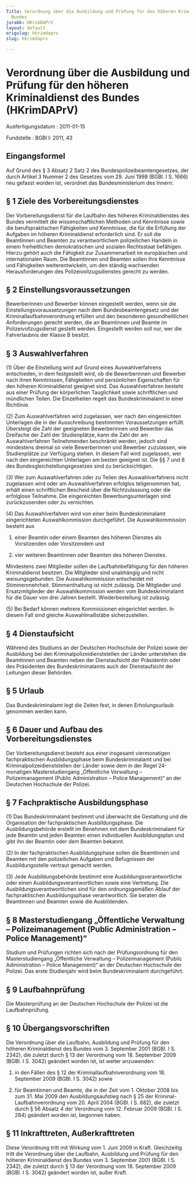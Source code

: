 ```yaml
---
Title: Verordnung über die Ausbildung und Prüfung für den höheren Kriminaldienst des
  Bundes
jurabk: HKrimDAPrV
layout: default
origslug: hkrimdaprv
slug: hkrimdaprv

---
```


# Verordnung über die Ausbildung und Prüfung für den höheren Kriminaldienst des Bundes (HKrimDAPrV)

Ausfertigungsdatum
:   2011-01-15

Fundstelle
:   BGBl I: 2011, 43


## Eingangsformel

Auf Grund des § 3 Absatz 2 Satz 2 des Bundespolizeibeamtengesetzes,
der durch Artikel 3 Nummer 2 des Gesetzes vom 29. Juni 1998 (BGBl. I
S. 1666) neu gefasst worden ist, verordnet das Bundesministerium des
Innern:


## § 1 Ziele des Vorbereitungsdienstes

Der Vorbereitungsdienst für die Laufbahn des höheren Kriminaldienstes
des Bundes vermittelt die wissenschaftlichen Methoden und Kenntnisse
sowie die berufspraktischen Fähigkeiten und Kenntnisse, die für die
Erfüllung der Aufgaben im höheren Kriminaldienst erforderlich sind. Er
soll die Beamtinnen und Beamten zu verantwortlichem polizeilichen
Handeln in einem freiheitlichen demokratischen und sozialen
Rechtsstaat befähigen. Hierzu gehört auch die Fähigkeit zur
Zusammenarbeit im europäischen und internationalen Raum. Die
Beamtinnen und Beamten sollen ihre Kenntnisse und Fähigkeiten
weiterentwickeln, um den ständig wachsenden Herausforderungen des
Polizeivollzugsdienstes gerecht zu werden.


## § 2 Einstellungsvoraussetzungen

Bewerberinnen und Bewerber können eingestellt werden, wenn sie die
Einstellungsvoraussetzungen nach dem Bundesbeamtengesetz und der
Kriminallaufbahnverordnung erfüllen und den besonderen
gesundheitlichen Anforderungen gerecht werden, die an Beamtinnen und
Beamte im Polizeivollzugsdienst gestellt werden. Eingestellt werden
soll nur, wer die Fahrerlaubnis der Klasse B besitzt.


## § 3 Auswahlverfahren

(1) Über die Einstellung wird auf Grund eines Auswahlverfahrens
entschieden, in dem festgestellt wird, ob die Bewerberinnen und
Bewerber nach ihren Kenntnissen, Fähigkeiten und persönlichen
Eigenschaften für den höheren Kriminaldienst geeignet sind. Das
Auswahlverfahren besteht aus einer Prüfung der körperlichen
Tauglichkeit sowie schriftlichen und mündlichen Teilen. Die
Einzelheiten regelt das Bundeskriminalamt in einer Richtlinie.

(2) Zum Auswahlverfahren wird zugelassen, wer nach den eingereichten
Unterlagen die in der Ausschreibung bestimmten Voraussetzungen
erfüllt. Übersteigt die Zahl der geeigneten Bewerberinnen und Bewerber
das Dreifache der Zahl der Studienplätze, kann die Zahl der am
Auswahlverfahren Teilnehmenden beschränkt werden, jedoch sind
mindestens dreimal so viele Bewerberinnen und Bewerber zuzulassen, wie
Studienplätze zur Verfügung stehen. In diesem Fall wird zugelassen,
wer nach den eingereichten Unterlagen am besten geeignet ist. Die §§ 7
und 8 des Bundesgleichstellungsgesetzes sind zu berücksichtigen.

(3) Wer zum Auswahlverfahren oder zu Teilen des Auswahlverfahrens
nicht zugelassen wird oder am Auswahlverfahren erfolglos teilgenommen
hat, erhält einen schriftlichen Bescheid über die Nichtzulassung oder
die erfolglose Teilnahme. Die eingereichten Bewerbungsunterlagen sind
zurückzusenden oder zu vernichten.

(4) Das Auswahlverfahren wird von einer beim Bundeskriminalamt
eingerichteten Auswahlkommission durchgeführt. Die Auswahlkommission
besteht aus

1.  einer Beamtin oder einem Beamten des höheren Dienstes als Vorsitzenden
    oder Vorsitzendem und


2.  vier weiteren Beamtinnen oder Beamten des höheren Dienstes.



Mindestens zwei Mitglieder sollen die Laufbahnbefähigung für den
höheren Kriminaldienst besitzen. Die Mitglieder sind unabhängig und
nicht weisungsgebunden. Die Auswahlkommission entscheidet mit
Stimmenmehrheit. Stimmenthaltung ist nicht zulässig. Die Mitglieder
und Ersatzmitglieder der Auswahlkommission werden vom
Bundeskriminalamt für die Dauer von drei Jahren bestellt.
Wiederbestellung ist zulässig.

(5) Bei Bedarf können mehrere Kommissionen eingerichtet werden. In
diesem Fall sind gleiche Auswahlmaßstäbe sicherzustellen.


## § 4 Dienstaufsicht

Während des Studiums an der Deutschen Hochschule der Polizei sowie der
Ausbildung bei den Kriminalpolizeidienststellen der Länder unterstehen
die Beamtinnen und Beamten neben der Dienstaufsicht der Präsidentin
oder des Präsidenten des Bundeskriminalamts auch der Dienstaufsicht
der Leitungen dieser Behörden.


## § 5 Urlaub

Das Bundeskriminalamt legt die Zeiten fest, in denen Erholungsurlaub
genommen werden kann.


## § 6 Dauer und Aufbau des Vorbereitungsdienstes

Der Vorbereitungsdienst besteht aus einer insgesamt viermonatigen
fachpraktischen Ausbildungsphase beim Bundeskriminalamt und bei
Kriminalpolizeidienststellen der Länder sowie dem in der Regel
24-monatigen Masterstudiengang „Öffentliche Verwaltung –
Polizeimanagement (Public Administration – Police Management)“ an der
Deutschen Hochschule der Polizei.


## § 7 Fachpraktische Ausbildungsphase

(1) Das Bundeskriminalamt bestimmt und überwacht die Gestaltung und
die Organisation der fachpraktischen Ausbildungsphase. Die
Ausbildungsbehörde erstellt im Benehmen mit dem Bundeskriminalamt für
jede Beamtin und jeden Beamten einen individuellen Ausbildungsplan und
gibt ihn der Beamtin oder dem Beamten bekannt.

(2) In der fachpraktischen Ausbildungsphase sollen die Beamtinnen und
Beamten mit den polizeilichen Aufgaben und Befugnissen der
Ausbildungsstelle vertraut gemacht werden.

(3) Jede Ausbildungsbehörde bestimmt eine Ausbildungsverantwortliche
oder einen Ausbildungsverantwortlichen sowie eine Vertretung. Die
Ausbildungsverantwortlichen sind für den ordnungsgemäßen Ablauf der
fachpraktischen Ausbildungsphase verantwortlich. Sie beraten die
Beamtinnen und Beamten sowie die Ausbildenden.


## § 8 Masterstudiengang „Öffentliche Verwaltung – Polizeimanagement (Public Administration – Police Management)“

Studium und Prüfungen richten sich nach der Prüfungsordnung für den
Masterstudiengang „Öffentliche Verwaltung – Polizeimanagement (Public
Administration – Police Management)“ an der Deutschen Hochschule der
Polizei. Das erste Studienjahr wird beim Bundeskriminalamt
durchgeführt.


## § 9 Laufbahnprüfung

Die Masterprüfung an der Deutschen Hochschule der Polizei ist die
Laufbahnprüfung.


## § 10 Übergangsvorschriften

Die Verordnung über die Laufbahn, Ausbildung und Prüfung für den
höheren Kriminaldienst des Bundes vom 3. September 2001 (BGBl. I S.
2342), die zuletzt durch § 13 der Verordnung vom 18. September 2009
(BGBl. I S. 3042) geändert worden ist, ist weiter anzuwenden:

1.  in den Fällen des § 12 der Kriminallaufbahnverordnung vom 18.
    September 2009 (BGBl. I S. 3042) sowie


2.  für Beamtinnen und Beamte, die in der Zeit vom 1. Oktober 2008 bis zum
    31\. Mai 2009 den Ausbildungsaufstieg nach § 25 der Kriminal-
    Laufbahnverordnung vom 20. April 2004 (BGBl. I S. 682), die zuletzt
    durch § 56 Absatz 4 der Verordnung vom 12. Februar 2009 (BGBl. I S.
    284) geändert worden ist, begonnen haben.





## § 11 Inkrafttreten, Außerkrafttreten

Diese Verordnung tritt mit Wirkung vom 1. Juni 2009 in Kraft.
Gleichzeitig tritt die Verordnung über die Laufbahn, Ausbildung und
Prüfung für den höheren Kriminaldienst des Bundes vom 3. September
2001 (BGBl. I S. 2342), die zuletzt durch § 13 der Verordnung vom 18.
September 2009 (BGBl. I S. 3042) geändert worden ist, außer Kraft.

